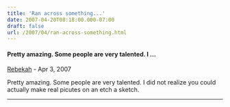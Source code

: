 ```yaml
---
title: 'Ran across something...'
date: 2007-04-20T08:18:00.000-07:00
draft: false
url: /2007/04/ran-across-something.html
---
```


#### Pretty amazing. Some people are very talented. I ...
[Rebekah](https://www.blogger.com/profile/09581322445241639308 "noreply@blogger.com") - <time datetime="2007-04-25T12:56:00.000-07:00">Apr 3, 2007</time>

Pretty amazing. Some people are very talented. I did not realize you could actually make real picutes on an etch a sketch.
<hr />
